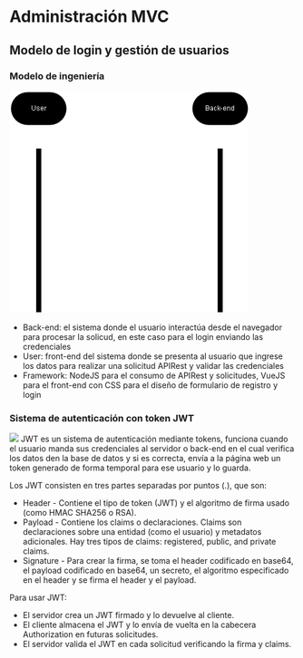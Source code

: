 # Administración MVC
## Modelo de login y gestión de usuarios

### Modelo de ingeniería

![](https://raw.githubusercontent.com/JILogio/WebProject/main/resources/asd.png)



- Back-end: el sistema donde el usuario interactúa desde el navegador para procesar la solicud, en este caso para el login enviando las credenciales
- User: front-end del sistema donde se presenta al usuario que ingrese los datos para realizar una solicitud APIRest y validar las credenciales
- Framework: NodeJS para el consumo de APIRest y solicitudes, VueJS para el front-end con CSS para el diseño de formulario de registro y login

### Sistema de autenticación con token JWT
![](https://miro.medium.com/v2/resize:fit:1100/format:webp/1*u3a-5xZDeudKrFGcxHzLew.png)
JWT es un sistema de autenticación mediante tokens, funciona cuando el usuario manda sus credenciales al servidor o back-end en el cual verifica los datos den la base de datos y si es correcta, envía a la página web un token generado de forma temporal para ese usuario y lo guarda.

Los JWT consisten en tres partes separadas por puntos (.), que son:
- Header - Contiene el tipo de token (JWT) y el algoritmo de firma usado (como HMAC SHA256 o RSA).
- Payload - Contiene los claims o declaraciones. Claims son declaraciones sobre una entidad (como el usuario) y metadatos adicionales. Hay tres tipos de claims: registered, public, and private claims.
- Signature - Para crear la firma, se toma el header codificado en base64, el payload codificado en base64, un secreto, el algoritmo especificado en el header y se firma el header y el payload.

Para usar JWT:
- El servidor crea un JWT firmado y lo devuelve al cliente.
- El cliente almacena el JWT y lo envía de vuelta en la cabecera Authorization en futuras solicitudes.
- El servidor valida el JWT en cada solicitud verificando la firma y claims.
